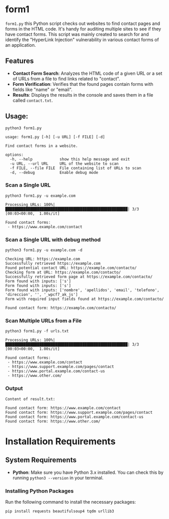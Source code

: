 
# form1
`form1.py` this Python script checks out websites to find contact pages and forms in the HTML code. It's handy for auditing multiple sites to see if they have contact forms. 
This script was mainly created to search for and identify the "HyperLink Injection" vulnerability in various contact forms of an application.


## Features

- **Contact Form Search**: Analyzes the HTML code of a given URL or a set of URLs from a file to find links related to "contact".
- **Form Verification**: Verifies that the found pages contain forms with fields like "name" or "email".
- **Results**: Displays the results in the console and saves them in a file called `contact.txt`.


## Usage:
```
python3 form1.py
```
```
usage: form1.py [-h] [-u URL] [-f FILE] [-d]

Find contact forms in a website.

options:
  -h, --help            show this help message and exit
  -u URL, --url URL     URL of the website to scan
  -f FILE, --file FILE  File containing list of URLs to scan
  -d, --debug           Enable debug mode
```

### Scan a Single URL
```
python3 form1.py -u example.com

Processing URLs: 100%|██████████████████████████████████████████████████████| 3/3 [00:03<00:00,  1.00s/it]

Found contact forms:
 - https://www.example.com/contact
```

### Scan a Single URL with debug method 
```
python3 form1.py -u example.com -d 

Checking URL: https://example.com
Successfully retrieved https://example.com
Found potential contact URL: https://example.com/contacto/
Checking form at URL: https://example.com/contacto/
Successfully retrieved form page at https://example.com/contacto/
Form found with inputs: ['s']
Form found with inputs: ['s']
Form found with inputs: ['nombre', 'apellidos', 'email', 'telefono', 'direccion', '', '_wpcf7_ak_js']
Form with required input fields found at https://example.com/contacto/

Found contact form: https://example.com/contacto/
```

### Scan Multiple URLs from a File
```
python3 form1.py -f urls.txt

Processing URLs: 100%|██████████████████████████████████████████████████████| 3/3 [00:03<00:00,  1.00s/it]

Found contact forms:
 - https://www.example.com/contact
 - https://www.support.example.com/pages/contact
 - https://www.portal.example.com/contact-us
 - https://www.other.com/
```

### Output
```
Content of result.txt:

Found contact form: https://www.example.com/contact
Found contact form: https://www.support.example.com/pages/contact
Found contact form: https://www.portal.example.com/contact-us
Found contact form: https://www.other.com/
```


# Installation Requirements

## System Requirements
- **Python**: Make sure you have Python 3.x installed. You can check this by running `python3 --version` in your terminal.

### Installing Python Packages
Run the following command to install the necessary packages:

`pip install requests beautifulsoup4 tqdm urllib3`

